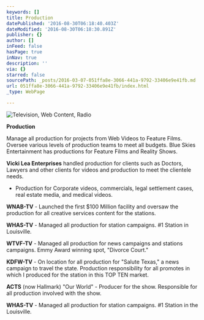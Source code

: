 ```yaml
---
keywords: []
title: Production
datePublished: '2016-08-30T06:18:40.403Z'
dateModified: '2016-08-30T06:18:30.891Z'
publisher: {}
author: []
inFeed: false
hasPage: true
inNav: true
description: ''
via: {}
starred: false
sourcePath: _posts/2016-03-07-051ffa8e-3066-441a-9792-33406e9e41fb.md
url: 051ffa8e-3066-441a-9792-33406e9e41fb/index.html
_type: WebPage

---
```

![Television, Web Content, Radio](https://s3-us-west-2.amazonaws.com/the-grid-img/p/64e523a7008cb6e7ce8c3290a94699d7c4fd7bd4.jpg)

**Production**

Manage all production for projects from Web Videos to Feature Films. Oversee various levels of production teams to meet all budgets. Blue Skies Entertainment has productions for Feature Films and Reality Shows.

**Vicki Lea Enterprises** handled production for clients such as Doctors, Lawyers and other clients for videos and production to meet the clientele needs.

* Production for Corporate videos, commercials, legal settlement cases, real estate media, and medical videos.

**WNAB-TV** - Launched the first $100 Million facility and oversaw the production for all creative services content for the stations.

**WHAS-TV** - Managed all production for station campaigns. \#1 Station in Louisville.

**WTVF-TV** - Managed all production for news campaigns and stations campaigns. Emmy Award winning spot, "Divorce Court."

**KDFW-TV** - On location for all production for "Salute Texas," a news campaign to travel the state. Production responsibility for all promotes in which I produced for the station in this TOP TEN market.

**ACTS** (now Hallmark) "Our World" - Producer for the show. Responsible for all production involved with the show.

**WHAS-TV** - Managed all production for station campaigns. \#1 Station in the Louisville.